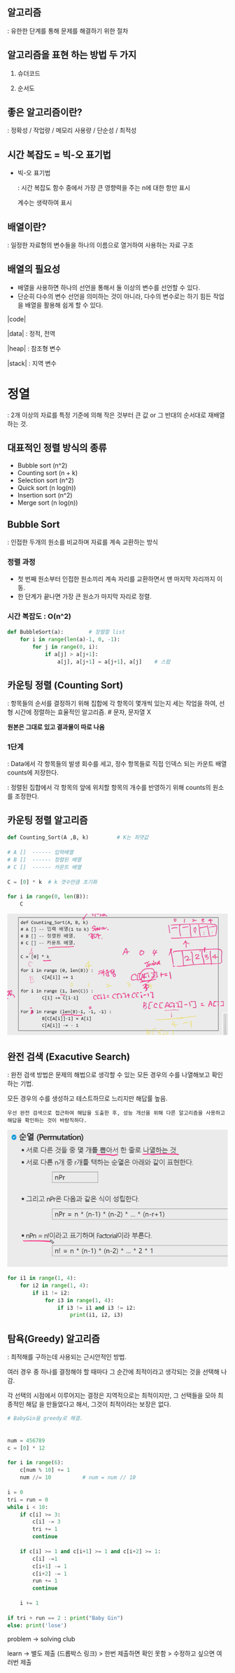 ## 알고리즘

: 유한한 단계를 통해 문제를 해결하기 위한 절차



## 알고리즘을 표현 하는 방법 두 가지

1) 슈더코드

2) 순서도



## 좋은 알고리즘이란?

: 정확성 / 작업량 / 메모리 사용량 / 단순성 / 최적성





## 시간 복잡도 = 빅-오 표기법

* 빅-오 표기법

  : 시간 복잡도 함수 중에서 가장 큰 영향력을 주는 n에 대한 항만 표시

    계수는 생략하여 표시



## 배열이란?

: 일정한 자료형의 변수들을 하나의 이름으로 열거하여 사용하는 자료 구조



## 배열의 필요성

* 배열을 사용하면 하나의 선언을 통해서 둘 이상의 변수를 선언할 수 있다.
* 단순히 다수의 변수 선언을 의미하는 것이 아니라, 다수의 변수로는 하기 힘든 작업을 배열을 활용해 쉽게 할 수 있다.



|code|

|data| : 정적, 전역

|heap| : 참조형 변수

|stack| : 지역 변수



# 정열

: 2개 이상의 자료를 특정 기준에 의해 작은 것부터 큰 값 or 그 반대의 순서대로 재배열 하는 것.



## 대표적인 정렬 방식의 종류

* Bubble sort (n^2)
* Counting sort (n + k)
* Selection sort (n^2)
* Quick sort (n log(n))
* Insertion sort (n^2)
* Merge sort (n log(n))



## Bubble Sort

: 인접한 두개의 원소를 비교하며 자료를 계속 교환하는 방식



### 정렬 과정

* 첫 번째 원소부터 인접한 원소끼리 계속 자리를 교환하면서 맨 마지막 자리까지 이동.
* 한 단계가 끝나면 가장 큰 원소가 마지막 자리로 정렬.



### 시간 복잡도 : O(n^2)



```python
def BubbleSort(a):        # 정렬할 list
    for i in range(len(a)-1, 0, -1):
        for j in range(0, i):
            if a[j] > a[j+1]:
                a[j], a[j+1] = a[j+1], a[j]    # 스왑
```





## 카운팅 정렬 (Counting Sort)

: 항목들의 순서를 결정하기 위해 집합에 각 항목이 몇개씩 있는지 세는 작업을 하여, 선형 시간에 정렬하는 효율적인 알고리즘.    # 문자, 문자열 X

**원본은 그대로 있고 결과물이 따로 나옴**



### 1단계

: Data에서 각 항목들의 발생 회수를 세고, 정수 항목들로 직접 인덱스 되는 카운트 배열 counts에 저장한다.



: 정렬된 집합에서 각 항목의 앞에 위치할 항목의 개수를 반영하기 위해 counts의 원소를 조정한다.





## 카운팅 정렬 알고리즘

```python
def Counting_Sort(A ,B, k)         # K는 최댓값

# A []  ------ 입력배열
# B []  ------ 정렬된 배열
# C []  ------ 카운트 배열

C = [0] * k  # k 갯수만큼 초기화

for i in range(0, len(B)):
    C
```



![image-20200803142858231](image-20200803142858231.png)





## 완전 검색 (Exacutive Search)

: 완전 검색 방법은 문제의 해법으로 생각할 수 있는 모든 경우의 수를 나열해보고 확인하는 기법.

  모든 경우의 수를 생성하고 테스트하므로 느리지만 해답률 높음.

 `우선 완전 검색으로 접근하여 해답을 도출한 후, 성능 개선을 위해 다른 알고리즘을 사용하고 해답을 확인하는 것이 바람직하다.`



![image-20200803151152672](image-20200803151152672.png)



```python
for i1 in range(1, 4):
    for i2 in range(1, 4):
        if i1 != i2:
            for i3 in range(1, 4):
                if i3 != i1 and i3 != i2:
                    print(i1, i2, i3)
```



## 탐욕(Greedy) 알고리즘

: 최적해를 구하는데 사용되는 근시안적인 방법.

  여러 경우 중 하나를 결정해야 할 때마다 그 순간에 최적이라고 생각되는 것을 선택해 나감.

  각 선택의 시점에서 이루어지는 결정은 지역적으로는 최적이지만, 그 선택들을 모아 최종적인 해답   을 만들었다고 해서, 그것이 최적이라는 보장은 없다.



```python
# BabyGin을 greedy로 해결.


num = 456789
c = [0] * 12

for i in range(6):
    c[num % 10] += 1
    num //= 10          # num = num // 10

i = 0
tri = run = 0
while i < 10:
    if c[i] >= 3:
        c[i] -= 3
        tri += 1
        continue

    if c[i] >= 1 and c[i+1] >= 1 and c[i+2] >= 1:
        c[i] -=1
        c[i+1] -= 1
        c[i+2] -= 1
        run += 1
        continue

    i += 1

if tri + run == 2 : print("Baby Gin")
else: print('lose')
```



problem -> solving club 

learn -> 별도 제출 (드롭박스 링크) > 한번 제출하면 확인 못함 > 수정하고 싶으면 여러번 제출 



